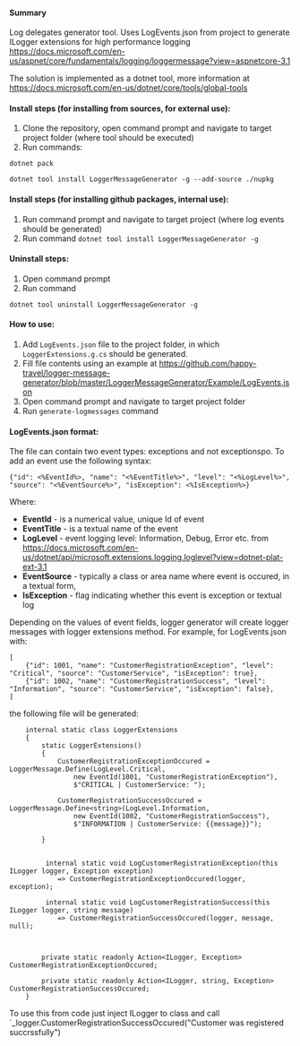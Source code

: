 #### Summary
Log delegates generator tool. Uses LogEvents.json from project to generate ILogger extensions for high performance logging https://docs.microsoft.com/en-us/aspnet/core/fundamentals/logging/loggermessage?view=aspnetcore-3.1

The solution is implemented as a dotnet tool, more information at https://docs.microsoft.com/en-us/dotnet/core/tools/global-tools

#### Install steps (for installing from sources, for external use):
1. Clone the repository, open command prompt and navigate to target project folder (where tool should be executed)
2. Run commands:

`dotnet pack`

`dotnet tool install LoggerMessageGenerator -g --add-source ./nupkg`


#### Install steps (for installing github packages, internal use):
1. Run command prompt and navigate to target project (where log events should be generated)
2. Run command
`dotnet tool install LoggerMessageGenerator -g`

#### Uninstall steps:
1. Open command prompt
2. Run command

`dotnet tool uninstall LoggerMessageGenerator -g`

#### How to use:
1. Add `LogEvents.json` file to the project folder, in which `LoggerExtensions.g.cs` should be generated. 
2. Fill file contents using an example at https://github.com/happy-travel/logger-message-generator/blob/master/LoggerMessageGenerator/Example/LogEvents.json
3. Open command prompt and navigate to target project folder
4. Run `generate-logmessages` command


#### LogEvents.json format:
The file can contain two event types: exceptions and not exceptionspo. To add an event use the following syntax:

 `{"id": <%EventId%>, "name": "<%EventTitle%>", "level": "<%LogLevel%>", "source": "<%EventSource%>", "isException": <%IsException%>}`

Where:
- **EventId** - is a numerical value, unique Id of event
- **EventTitle** - is a textual name of the event
- **LogLevel** - event logging level: Information, Debug, Error etc. from https://docs.microsoft.com/en-us/dotnet/api/microsoft.extensions.logging.loglevel?view=dotnet-plat-ext-3.1
- **EventSource** - typically a class or area name where event is occured, in a textual form,
- **IsException** - flag indicating whether this event is exception or textual log

Depending on the values of event fields, logger generator will create logger messages with logger extensions method. For example, for LogEvents.json with:

```
[
    {"id": 1001, "name": "CustomerRegistrationException", "level": "Critical", "source": "CustomerService", "isException": true},
    {"id": 1002, "name": "CustomerRegistrationSuccess", "level": "Information", "source": "CustomerService", "isException": false},
]
```

the following file will be generated:

```
    internal static class LoggerExtensions
    {
        static LoggerExtensions()
        {
            CustomerRegistrationExceptionOccured = LoggerMessage.Define(LogLevel.Critical,
                new EventId(1001, "CustomerRegistrationException"),
                $"CRITICAL | CustomerService: ");
            
            CustomerRegistrationSuccessOccured = LoggerMessage.Define<string>(LogLevel.Information,
                new EventId(1002, "CustomerRegistrationSuccess"),
                $"INFORMATION | CustomerService: {{message}}");
            
        }
    
                
         internal static void LogCustomerRegistrationException(this ILogger logger, Exception exception)
            => CustomerRegistrationExceptionOccured(logger, exception);
                
         internal static void LogCustomerRegistrationSuccess(this ILogger logger, string message)
            => CustomerRegistrationSuccessOccured(logger, message, null);
    
    
        
        private static readonly Action<ILogger, Exception> CustomerRegistrationExceptionOccured;
        
        private static readonly Action<ILogger, string, Exception> CustomerRegistrationSuccessOccured;
    }
 ```

 
To use this from code just inject ILogger to class and call `_logger.CustomerRegistrationSuccessOccured("Customer was registered succrssfully")
